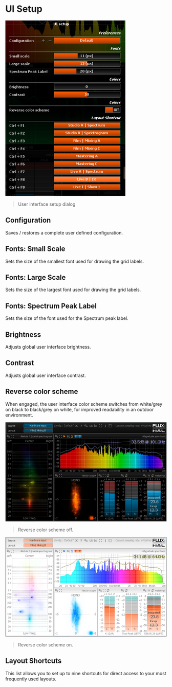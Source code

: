 # UI Setup
![](include/UISetup.png)

> User interface setup dialog

## Configuration
Saves / restores a complete user defined configuration.

## Fonts: Small Scale
Sets the size of the smallest font used for drawing the grid labels.

## Fonts: Large Scale
Sets the size of the largest font used for drawing the grid labels.

## Fonts: Spectrum Peak Label
Sets the size of the font used for the Spectrum peak label.

## Brightness
Adjusts global user interface brightness.

## Contrast
Adjusts global user interface contrast.

## Reverse color scheme
When engaged, the user interface color scheme switches from white/grey on black to black/grey on white, for improved readability in an outdoor environment.

![](include/Small_Full_Dark.png)

>Reverse color scheme off.

![](include/Small_Full_Bright.png)

> Reverse color scheme on.

## Layout Shortcuts
This list allows you to set up to nine shortcuts for direct access to your most frequently used layouts.

